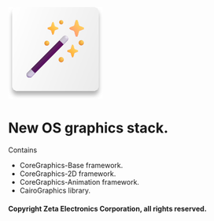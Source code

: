 ![Stack](Misc/Logo.svg)

# New OS graphics stack.

Contains

- CoreGraphics-Base framework.
- CoreGraphics-2D framework.
- CoreGraphics-Animation framework.
- CairoGraphics library.

#### Copyright Zeta Electronics Corporation, all rights reserved.
